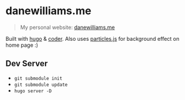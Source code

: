 # danewilliams.me  

> My personal website: [danewilliams.me](https://www.danewilliams.me/)  
  
Built with [hugo](https://gohugo.io/) & [coder](https://github.com/luizdepra/hugo-coder/). Also uses [particles.js](https://github.com/VincentGarreau/particles.js/) for background effect on home page :)  

## Dev Server
* `git submodule init`
* `git submodule update`
* `hugo server -D`
